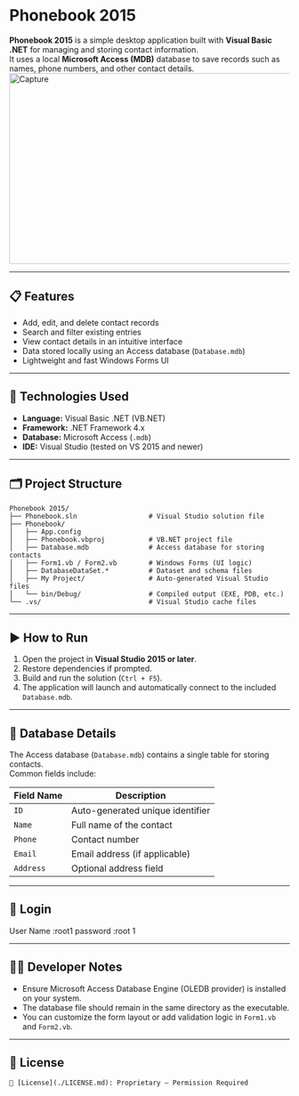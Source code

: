 # Phonebook 2015

**Phonebook 2015** is a simple desktop application built with **Visual Basic .NET** for managing and storing contact information.  
It uses a local **Microsoft Access (MDB)** database to save records such as names, phone numbers, and other contact details.
<img width="1186" height="343" alt="Capture" src="https://github.com/user-attachments/assets/21e94ffc-e6c2-426c-9869-b9d17cc0846b" />


---

## 📋 Features

- Add, edit, and delete contact records  
- Search and filter existing entries  
- View contact details in an intuitive interface  
- Data stored locally using an Access database (`Database.mdb`)  
- Lightweight and fast Windows Forms UI  

---

## 🧰 Technologies Used

- **Language:** Visual Basic .NET (VB.NET)  
- **Framework:** .NET Framework 4.x  
- **Database:** Microsoft Access (`.mdb`)  
- **IDE:** Visual Studio (tested on VS 2015 and newer)

---

## 🗂️ Project Structure

```
Phonebook 2015/
├── Phonebook.sln                  # Visual Studio solution file
├── Phonebook/
│   ├── App.config
│   ├── Phonebook.vbproj           # VB.NET project file
│   ├── Database.mdb               # Access database for storing contacts
│   ├── Form1.vb / Form2.vb        # Windows Forms (UI logic)
│   ├── DatabaseDataSet.*          # Dataset and schema files
│   ├── My Project/                # Auto-generated Visual Studio files
│   └── bin/Debug/                 # Compiled output (EXE, PDB, etc.)
└── .vs/                           # Visual Studio cache files
```

---

## ▶️ How to Run

1. Open the project in **Visual Studio 2015 or later**.  
2. Restore dependencies if prompted.  
3. Build and run the solution (`Ctrl + F5`).  
4. The application will launch and automatically connect to the included `Database.mdb`.

---

## 💾 Database Details

The Access database (`Database.mdb`) contains a single table for storing contacts.  
Common fields include:

| Field Name | Description |
|-------------|-------------|
| `ID`        | Auto-generated unique identifier |
| `Name`      | Full name of the contact |
| `Phone`     | Contact number |
| `Email`     | Email address (if applicable) |
| `Address`   | Optional address field |


------
## 🧑 Login
User Name :root1
password :root 1

---

## 🧑‍💻 Developer Notes

- Ensure Microsoft Access Database Engine (OLEDB provider) is installed on your system.  
- The database file should remain in the same directory as the executable.  
- You can customize the form layout or add validation logic in `Form1.vb` and `Form2.vb`.

---

## 📄 License

	📄 [License](./LICENSE.md): Proprietary – Permission Required






